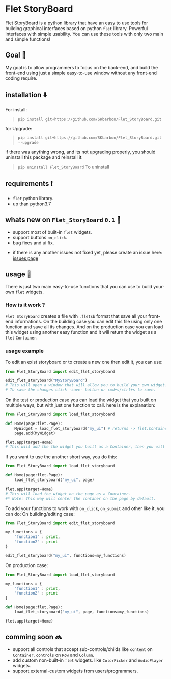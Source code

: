# Flet StoryBoard
Flet StoryBoard is a python library that have an easy to use tools for building graphical interfaces based on python `flet` library. Powerful interfaces with simple usability.
You can use these tools with only two main and simple functions!

## Goal 🏁
My goal is to allow programmers to focus on the back-end, and build the front-end using just a simple easy-to-use window without any front-end coding require.

## installation ⬇️
For install:
> `pip install git+https://github.com/SKbarbon/Flet_StoryBoard.git`

for Upgrade:
> `pip install git+https://github.com/SKbarbon/Flet_StoryBoard.git --upgrade`

if there was anything wrong, and its not upgrading properly, you should uninstall this package and reinstall it:
> `pip uninstall Flet_StoryBoard` To uninstall

## requirements ❗️
- `flet` python library.
- up than python3.7

## whats new on `Flet_StoryBoard` `0.1` 🎉
- support most of built-in `flet` widgets.
- support buttons `on_click`.
- bug fixes and ui fix.
* if there is any another issues not fixed yet, please create an issue here: [issues page](https://github.com/SKbarbon/Flet_StoryBoard/issues)


## usage 🤝
There is just two main easy-to-use functions that you can use to build your-own `flet` widgets.
### How is it work ?
`Flet StoryBoard` creates a file with `.fletsb` format that save all your front-end informations. On the building case you can edit this file using only one function and save all its changes. And on the production case you can load this widget using another easy function and it will return the widget as a `flet` `Container`.
### usage example
To edit an exist storyboard or to create a new one then edit it, you can use:
```python
from Flet_StoryBoard import edit_flet_storyboard

edit_flet_storyboard("MyStoryBoard")
# This will open a window that will allow you to build your own widget.
# To save the changes click -save- button or cmd+s/ctrl+s to save.
```
On the test or production case you can load the widget that you built on multiple ways, but with just one function to call. here is the explanation:
```python
from Flet_StoryBoard import load_flet_storyboard

def Home(page:flet.Page):
    MyWidget = load_flet_storyboard("my_ui") # returns -> flet.Container
    page.add(MyWidget)

flet.app(target=Home)
# This will add the the widget you built as a Container, then you will be able to edit it as a normal flet control.
```
If you want to use the another short way, you do this:
```python
from Flet_StoryBoard import load_flet_storyboard

def Home(page:flet.Page):
    load_flet_storyboard("my_ui", page)

flet.app(target=Home)
# This will load the widget on the page as a Container.
#* Note: This way will center the contaner on the page by default.
```
To add your functions to work with `on_click`, `on_submit` and other like it, you can do:
On building/editing case:
```python
from Flet_StoryBoard import edit_flet_storyboard

my_functions = {
    "function1" : print,
    "function2" : print
}

edit_flet_storyboard("my_ui", functions=my_functions)
```
On production case:
```python
from Flet_StoryBoard import load_flet_storyboard

my_functions = {
    "function1" : print,
    "function2" : print
}

def Home(page:flet.Page):
    load_flet_storyboard("my_ui", page, functions=my_functions)

flet.app(target=Home)
```

## comming soon 🔜
- support all controls that accept sub-controls/childs like `content` on `Container`, `controls` on `Row` and `Column`.
- add custom non-built-in `flet` widgets. like `ColorPicker` and `AudioPlayer` widgets.
- support external-custom widgets from users/programmers.
